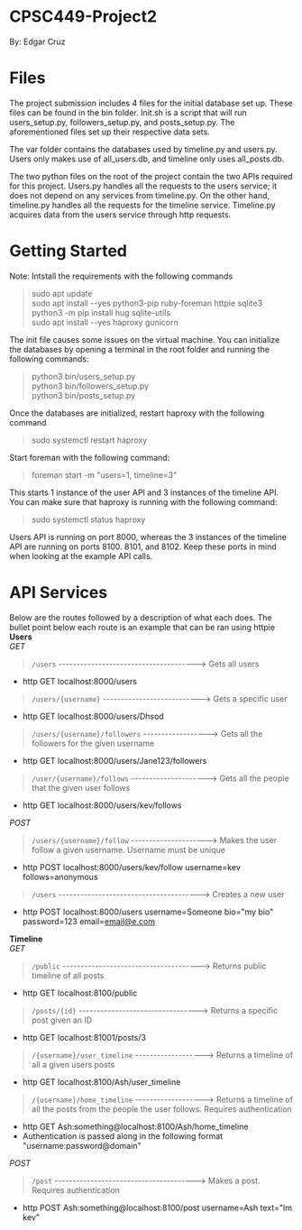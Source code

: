 # CPSC449-Project2
By: Edgar Cruz

# Files
The project submission includes 4 files for the initial database set up. These files can be found in the bin folder. Init.sh is a script that will run users_setup.py, followers_setup.py, and posts_setup.py. The aforementioned files set up their respective data sets.

The var folder contains the databases used by timeline.py and users.py. Users only makes use of all_users.db, and timeline only uses all_posts.db.

The two python files on the root of the project contain the two APIs required for this project. Users.py handles all the requests to the users service; it does not depend on any services from timeline.py. On the other hand, timeline.py handles all the requests for the timeline service. Timeline.py acquires data from the users service through http requests. 

# Getting Started
Note: Intstall the requirements with the following commands
> sudo apt update  
> sudo apt install --yes python3-pip ruby-foreman httpie sqlite3  
> python3 -m pip install hug sqlite-utils  
> sudo apt install --yes haproxy gunicorn  


The init file causes some issues on the virtual machine. You can initialize the databases by opening a terminal in the root folder and running the following commands:  
> python3 bin/users_setup.py  
> python3 bin/followers_setup.py  
> python3 bin/posts_setup.py  


Once the databases are initialized, restart haproxy with the following command  
> sudo systemctl restart haproxy

Start foreman with the following command:  
> foreman start -m "users=1, timeline=3"  

This starts 1 instance of the user API and 3 instances of the timeline API. You can make sure that haproxy is running with the following command:  
> sudo systemctl status haproxy

Users API is running on port 8000, whereas the 3 instances of the timeline API are running on ports 8100. 8101, and 8102. Keep these ports in mind when looking at the example API calls.

 
# API Services

Below are the routes followed by a description of what each does. The bullet point below each route is an example that can be ran using httpie
**Users**  
*GET*  

> `/users`  --------------------------------------> Gets all users  
- http GET localhost:8000/users


> `/users/{username}`  ---------------------------> Gets a specific user  
- http GET localhost:8000/users/Dhsod


> `/users/{username}/followers` ------------------> Gets all the followers for the given username  
- http GET localhost:8000/users/Jane123/followers


> `/user/{username}/follows` ---------------------> Gets all the people that the given user follows  
- http GET localhost:8000/users/kev/follows

  

*POST*  
> `/users/{username}/follow` ---------------------> Makes the user follow a given username. Username must be unique  
- http POST localhost:8000/users/kev/follow username=kev follows=anonymous


> `/users` ---------------------------------------> Creates a new user  
- http POST localhost:8000/users username=Someone bio="my bio" password=123 email=email@e.com


**Timeline**  
*GET*  
> `/public` --------------------------------------> Returns public timeline of all posts  
- http GET localhost:8100/public  


> `/posts/{id}` ---------------------------------> Returns a specific post given an ID  
- http GET localhost:81001/posts/3  


> `/{username}/user_timeline` -------------------> Returns a timeline of all a given users posts  
- http GET localhost:8100/Ash/user_timeline  


> `/{username}/home_timeline` -------------------> Returns a timeline of all the posts from the people the user follows. Requires authentication  
- http GET Ash:something@localhost:8100/Ash/home_timeline  
- Authentication is passed along in the following format "username:password@domain"  


*POST*  
> `/post` ---------------------------------------> Makes a post. Requires authentication  
- http POST Ash:something@localhost:8100/post username=Ash text="Im kev"   
